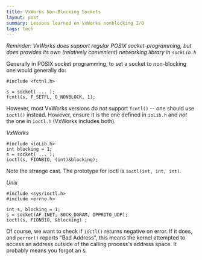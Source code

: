 ```yaml
---
title: VxWorks Non-Blocking Sockets
layout: post 
summary: Lessons learned on VxWorks nonblocking I/O
tags: tech
---
```


*Reminder: VxWorks does support regular POSIX socket-programming, but does provides its own (relatively convenient) networking library in `sockLib.h`*

Generally in POSIX socket programming, to set a socket to non-blocking one would generally do:

    
    #include <fctnl.h>
    
    s = socket( ... );
    fcntl(s, F_SETFL, O_NONBLOCK, 1);

However, most VxWorks versions do *not* support `fcntl()` -- one should use `ioctl()` instead. However, ensure it is the one defined in `ioLib.h` and *not* the one in `ioctl.h` (VxWorks includes both).

*VxWorks*
    
    #include <ioLib.h>
    int blocking = 1;
    s = socket( ... );
    ioctl(s, FIONBIO, (int)&blocking);

Note the strange cast. The prototype for ioctl is `ioctl(int, int, int)`.

*Unix*

    #include <sys/ioctl.h>
    #include <errno.h>

    int s, blocking = 1;
    s = socket(AF_INET, SOCK_DGRAM, IPPROTO_UDP);
    ioctl(s, FIONBIO, &blocking) ;

Of course, we want to check if `ioctl()` returns negative on error. If it does, and `perror()` reports "Bad Address", this means the kernel attempted to access an address outside of the calling process's address space. It probably means you forgot an `&`. 
